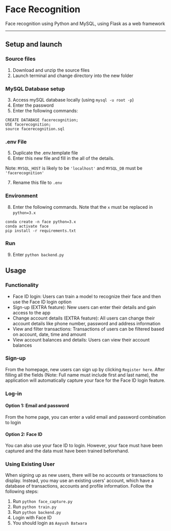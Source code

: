 # Face Recognition

Face recognition using Python and MySQL, using Flask as a web framework

*******

## Setup and launch

### Source files
1. Download and unzip the source files
2. Launch terminal and change directory into the new folder

### MySQL Database setup
3. Access mySQL database locally (using `mysql -u root -p`)
4. Enter the password
5. Enter the following commands:
```
CREATE DATABASE facerecognition;
USE facerecognition;
source facerecognition.sql
```
### .env File
5. Duplicate the .env.template file
6. Enter this new file and fill in the all of the details. 

Note: `MYSQL_HOST` is likely to be `'localhost'` and `MYSQL_DB` must be `'facerecognition'`

7. Rename this file to `.env`

### Environment
8. Enter the following commands. Note that the `x` must be replaced in `python=3.x`
```
conda create -n face python=3.x
conda activate face
pip install -r requirements.txt
```
### Run
9. Enter `python backend.py`

## Usage
### Functionality
- Face ID login: Users can train a model to recognize their face and then use the Face ID login option
- Sign-up (EXTRA feature): New users can enter their details and gain access to the app
- Change account details (EXTRA feature): All users can change their account details like phone number, password and address information
- View and filter transactions: Transactions of users can be filtered based on account, date, time and amount
- View account balances and details: Users can view their account balances 

### Sign-up
From the homepage, new users can sign up by clicking `Register here`. After filling all the fields (Note: Full name must include first and last name), the application will automatically capture your face for the Face ID login feature. 

### Log-in
#### Option 1: Email and password
From the home page, you can enter a valid email and password combination to login
#### Option 2: Face ID
You can also use your face ID to login. However, your face must have been captured and the data must have been trained beforehand. 

### Using Existing User
When signing up as new users, there will be no accounts or transactions to display. Instead, you may use an existing users' account, which have a database of transactions, accounts and profile information. Follow the following steps:

1. Run `python face_capture.py`
2. Run `python train.py`
3. Run `python backend.py`
4. Login with Face ID
5. You should login as `Aayush Batwara`

